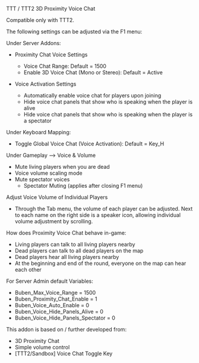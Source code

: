 TTT / TTT2 3D Proximity Voice Chat

Compatible only with TTT2.

The following settings can be adjusted via the F1 menu:

Under Server Addons:

- Proximity Chat Voice Settings

  - Voice Chat Range: Default = 1500
  - Enable 3D Voice Chat (Mono or Stereo): Default = Active

- Voice Activation Settings
  - Automatically enable voice chat for players upon joining
  - Hide voice chat panels that show who is speaking when the player is alive
  - Hide voice chat panels that show who is speaking when the player is a spectator

Under Keyboard Mapping:

- Toggle Global Voice Chat (Voice Activation): Default = Key_H

Under Gameplay --> Voice & Volume

- Mute living players when you are dead
- Voice volume scaling mode
- Mute spectator voices
  - Spectator Muting (applies after closing F1 menu)

Adjust Voice Volume of Individual Players

- Through the Tab menu, the volume of each player can be adjusted. Next to each name on the right side is a speaker icon, allowing individual volume adjustment by scrolling.

How does Proximity Voice Chat behave in-game:

- Living players can talk to all living players nearby
- Dead players can talk to all dead players on the map
- Dead players hear all living players nearby
- At the beginning and end of the round, everyone on the map can hear each other

For Server Admin default Variables:

- Buben_Max_Voice_Range = 1500
- Buben_Proximity_Chat_Enable = 1
- Buben_Voice_Auto_Enable = 0
- Buben_Voice_Hide_Panels_Alive = 0
- Buben_Voice_Hide_Panels_Spectator = 0

This addon is based on / further developed from:

- 3D Proximity Chat
- Simple volume control
- [TTT2/Sandbox] Voice Chat Toggle Key
